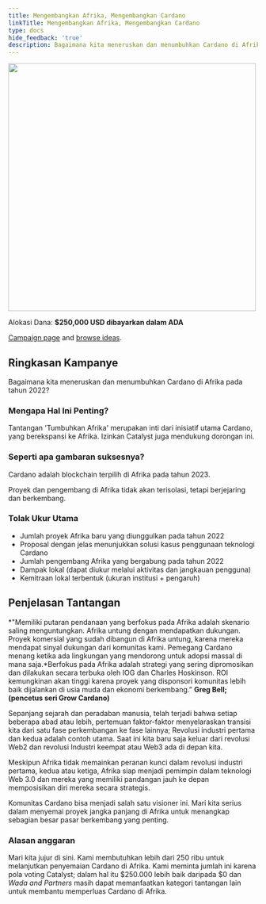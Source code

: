 ```yaml
---
title: Mengembangkan Afrika, Mengembangkan Cardano
linkTitle: Mengembangkan Afrika, Mengembangkan Cardano
type: docs
hide_feedback: 'true'
description: Bagaimana kita meneruskan dan menumbuhkan Cardano di Afrika pada tahun 2022?
---
```


<img src="https://cardano.ideascale.com/community-library/accounts/93/936143/Public/10-Grow-Africa-Grow-Cardano-1daa76.png" style="width:500px;height500px">

Alokasi Dana: **$250,000 USD dibayarkan dalam ADA**

[Campaign page](https://cardano.ideascale.com/c/idea/384227) and [browse ideas](https://cardano.ideascale.com/c/campaigns/26442/stage/all/ideas/unspecified).

## Ringkasan Kampanye

Bagaimana kita meneruskan dan menumbuhkan Cardano di Afrika pada tahun 2022?

### Mengapa Hal Ini Penting?

Tantangan 'Tumbuhkan Afrika' merupakan inti dari inisiatif utama Cardano, yang berekspansi ke Afrika. Izinkan Catalyst juga mendukung dorongan ini.

### Seperti apa gambaran suksesnya?

Cardano adalah blockchain terpilih di Afrika pada tahun 2023.

Proyek dan pengembang di Afrika tidak akan terisolasi, tetapi berjejaring dan berkembang.

### Tolak Ukur Utama

- Jumlah proyek Afrika baru yang diunggulkan pada tahun 2022
- Proposal dengan jelas menunjukkan solusi kasus penggunaan teknologi Cardano
- Jumlah pengembang Afrika yang bergabung pada tahun 2022
- Dampak lokal (dapat diukur melalui aktivitas dan jangkauan pengguna)
- Kemitraan lokal terbentuk (ukuran institusi + pengaruh)

## Penjelasan Tantangan

*"Memiliki putaran pendanaan yang berfokus pada Afrika adalah skenario saling menguntungkan. Afrika untung dengan mendapatkan dukungan. Proyek komersial yang sudah dibangun di Afrika untung, karena mereka mendapat sinyal dukungan dari komunitas kami. Pemegang Cardano menang ketika ada lingkungan yang mendorong untuk adopsi massal di mana saja.*Berfokus pada Afrika adalah strategi yang sering dipromosikan dan dilakukan secara terbuka oleh IOG dan Charles Hoskinson. ROI kemungkinan akan tinggi karena proyek yang disponsori komunitas lebih baik dijalankan di usia muda dan ekonomi berkembang.” **Greg Bell; (pencetus seri Grow Cardano)**

Sepanjang sejarah dan peradaban manusia, telah terjadi bahwa setiap beberapa abad atau lebih, pertemuan faktor-faktor menyelaraskan transisi kita dari satu fase perkembangan ke fase lainnya; Revolusi industri pertama dan kedua adalah contoh utama. Saat ini kita baru saja keluar dari revolusi Web2 dan revolusi Industri keempat atau Web3 ada di depan kita.

Meskipun Afrika tidak memainkan peranan kunci dalam revolusi industri pertama, kedua atau ketiga, Afrika siap menjadi pemimpin dalam teknologi Web 3.0 dan mereka yang memiliki pandangan jauh ke depan memposisikan diri mereka secara strategis.

Komunitas Cardano bisa menjadi salah satu visioner ini. Mari kita serius dalam menyemai proyek jangka panjang di Afrika untuk menangkap sebagian besar pasar berkembang yang penting.

### Alasan anggaran

Mari kita jujur di sini. Kami membutuhkan lebih dari 250 ribu untuk melanjutkan penyemaian Cardano di Afrika. Kami meminta jumlah ini karena pola voting Catalyst; dalam hal itu $250.000 lebih baik daripada $0 dan <i>Wada and Partners</i> masih dapat memanfaatkan kategori tantangan lain untuk membantu memperluas Cardano di Afrika.
